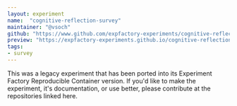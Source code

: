 ```yaml
---
layout: experiment
name:  "cognitive-reflection-survey"
maintainer: "@vsoch"
github: "https://www.github.com/expfactory-experiments/cognitive-reflection-survey"
preview: "https://expfactory-experiments.github.io/cognitive-reflection-survey"
tags:
- survey
---
```


This was a legacy experiment that has been ported into its Experiment Factory Reproducible Container version. If you'd like to make the experiment, it's documentation, or use better, please contribute at the repositories linked here.
